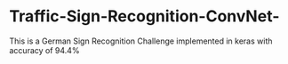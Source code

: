 # Traffic-Sign-Recognition-ConvNet-
This is a German Sign Recognition Challenge implemented in keras with accuracy of 94.4%
